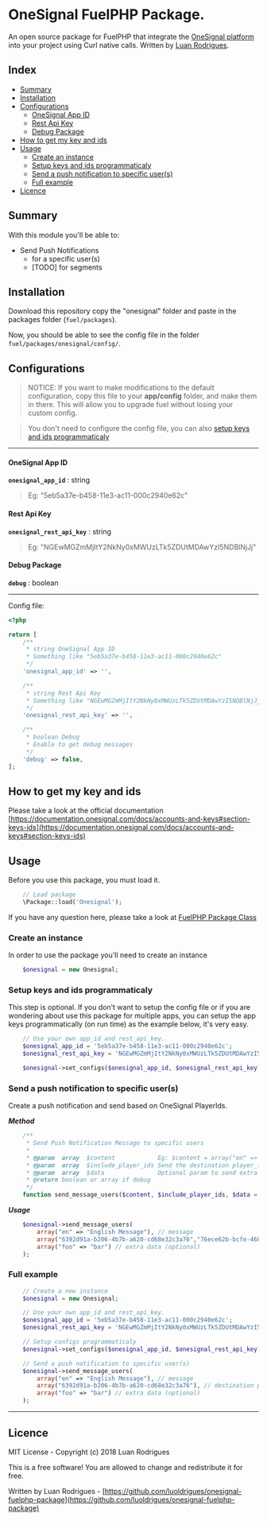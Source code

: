 OneSignal FuelPHP Package.
======================

An open source package for FuelPHP that integrate the [OneSignal platform](http://onesignal.com) into your project using Curl native calls. Written by [Luan Rodrigues](https://github.com/luoldrigues).


## Index
 * [Summary](#summary)
 * [Installation](#installation)
 * [Configurations](#configurations)
    * [OneSignal App ID](#onesignal-app-id)
    * [Rest Api Key](#rest-api-key)
    * [Debug Package](#debug-package)
 * [How to get my key and ids](#how-to-get-my-key-and-ids)
 * [Usage](#usage)
    * [Create an instance](#create-an-instance)
    * [Setup keys and ids programmaticaly](#setup-keys-and-ids-programmaticaly)
    * [Send a push notification to specific user(s)](#send-a-push-notification-to-specific-users)
    * [Full example](#full-example)
 * [Licence](#licence)


## Summary
With this module you'll be able to:

* Send Push Notifications
  * for a specific user(s)
  * [TODO] for segments


## Installation

Download this repository copy the "onesignal" folder and paste in the packages folder (`fuel/packages`).

Now, you should be able to see the config file in the folder `fuel/packages/onesignal/config/`.


## Configurations

> NOTICE:
> If you want to make modifications to the default configuration, copy this file to your **app/config** folder, and make them in there.
>This will allow you to upgrade fuel without losing your custom config.

>You don't need to configure the config file, you can also [setup keys and ids programmaticaly](#setup-keys-and-ids-programmaticaly)

------------------------------------------

#### OneSignal App ID
**`onesignal_app_id`** : string
> Eg: "5eb5a37e-b458-11e3-ac11-000c2940e62c"

#### Rest Api Key
**`onesignal_rest_api_key`** : string
> Eg: "NGEwMGZmMjItY2NkNy0xMWUzLTk5ZDUtMDAwYzI5NDBlNjJj"

#### Debug Package
**`debug`** : boolean

------------------------------------------

Config file:
```php
<?php

return [
    /**
     * string OneSignal App ID
     * Something like "5eb5a37e-b458-11e3-ac11-000c2940e62c"
     */
    'onesignal_app_id' => '',

    /**
     * string Rest Api Key
     * Something like "NGEwMGZmMjItY2NkNy0xMWUzLTk5ZDUtMDAwYzI5NDBlNjJj"
     */
    'onesignal_rest_api_key' => '',

    /**
     * boolean Debug
     * Enable to get debug messages
     */
    'debug' => false,
];
```


## How to get my key and ids
Please take a look at the official documentation [https://documentation.onesignal.com/docs/accounts-and-keys#section-keys-ids](https://documentation.onesignal.com/docs/accounts-and-keys#section-keys-ids)


## Usage
Before you use this package, you must load it.
```php
    // Load package
    \Package::load('Onesignal');
```
If you have any question here, please take a look at [FuelPHP Package Class](https://fuelphp.com/docs/classes/package.html)


### Create an instance
In order to use the package you'll need to create an instance
```php
    $onesignal = new Onesignal;
```


### Setup keys and ids programmaticaly
This step is optional. If you don't want to setup the config file or if you are wondering about use this package for multiple apps, you can setup the app keys programmatically (on run time) as the example below, it's very easy.
```php
    // Use your own app_id and rest_api_key.
    $onesignal_app_id = '5eb5a37e-b458-11e3-ac11-000c2940e62c';
    $onesignal_rest_api_key = 'NGEwMGZmMjItY2NkNy0xMWUzLTk5ZDUtMDAwYzI5NDBlNjJj';

    $onesignal->set_configs($onesignal_app_id, $onesignal_rest_api_key);
```


### Send a push notification to specific user(s)
Create a push notification and send based on OneSignal PlayerIds.

***Method***
```php
    /**
     * Send Push Notification Message to specific users
     *
     * @param  array  $content            Eg: $content = array("en" => 'English Message');
     * @param  array  $include_player_ids Send the destination player_ids array. Eg: $player_ids = array("6392d91a-b206-4b7b-a620-cd68e32c3a76","76ece62b-bcfe-468c-8a78-839aeaa8c5fa","8e0f21fa-9a5a-4ae7-a9a6-ca1f24294b86");
     * @param  array  $data               Optional param to send extra data. Eg: $data = array("foo" => "bar");
     * @return boolean or array if debug
     */
    function send_message_users($content, $include_player_ids, $data = [])
```

***Usage***
```php
    $onesignal->send_message_users(
        array("en" => "English Message"), // message
        array("6392d91a-b206-4b7b-a620-cd68e32c3a76","76ece62b-bcfe-468c-8a78-839aeaa8c5fa","8e0f21fa-9a5a-4ae7-a9a6-ca1f24294b86"), // destination player_ids
        array("foo" => "bar") // extra data (optional)
    );
```


### Full example
```php
    // Create a new instance
    $onesignal = new Onesignal;

    // Use your own app_id and rest_api_key.
    $onesignal_app_id = '5eb5a37e-b458-11e3-ac11-000c2940e62c';
    $onesignal_rest_api_key = 'NGEwMGZmMjItY2NkNy0xMWUzLTk5ZDUtMDAwYzI5NDBlNjJj';

    // Setup configs programmaticaly
    $onesignal->set_configs($onesignal_app_id, $onesignal_rest_api_key);

    // Send a push notification to specific user(s)
    $onesignal->send_message_users(
        array("en" => "English Message"), // message
        array("6392d91a-b206-4b7b-a620-cd68e32c3a76"), // destination player_ids
        array("foo" => "bar") // extra data (optional)
    );

```


-------------------------------------------------------------------
## Licence

MIT License - Copyright (c) 2018 Luan Rodrigues

This is a free software! You are allowed to change and redistribute it for free.

Written by Luan Rodrigues - [https://github.com/luoldrigues/onesignal-fuelphp-package](https://github.com/luoldrigues/onesignal-fuelphp-package)
